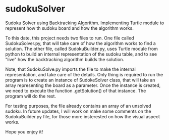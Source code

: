 # sudokuSolver
Sudoku Solver using Backtracking Algorithm. Implementing Turtle module to represent how th sudoku board and how the algorithm works.

To this date, this project needs two files to run. One file called SudokuSolver.py, that will take care of how the algorithm works to find a solution.
The other file, called SudokuBuilder.py, uses Turtle module from python to build an internal representation of the sudoku table, and to see "live" how
the backtracking algorithm builds the solution. 

Note, that SudokuSolve.py imports the file to make the internal representation, and take care of the details.
Only thing is required to run the program is to create an instance of SudokeSolver class, that will take an array representing the board as a parameter.
Once the instance is created, we need to execute the function .getSolution() of that instance. The program will do the rest.

For testing purposes, the file already contains an array of an unsolved sudoku. In future updates, I will work on make some comments on the SudokuBuilder.py
file, for those more insterested on how the visual aspect works. 

Hope you enjoy it!
